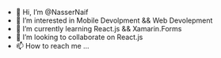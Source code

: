 - 👋 Hi, I’m @NasserNaif
- 👀 I’m interested in Mobile Devolpment && Web Devolepment 
- 🌱 I’m currently learning React.js && Xamarin.Forms
- 💞️ I’m looking to collaborate on React.js
- 📫 How to reach me ...

<!---
NasserNaif/NasserNaif is a ✨ special ✨ repository because its `README.md` (this file) appears on your GitHub profile.
You can click the Preview link to take a look at your changes.
--->
